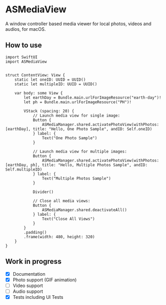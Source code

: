# ASMediaView

A window controller based media viewer for local photos, videos and audios, for macOS.


## How to use
```
import SwiftUI
import ASMediaView


struct ContentView: View {
    static let oneID: UUID = UUID()
    static let multipleID: UUID = UUID()

    var body: some View {
        let earthDay = Bundle.main.urlForImageResource("earth-day")!
        let ph = Bundle.main.urlForImageResource("PH")!

        VStack (spacing: 20) {
            // Launch media view for single image:
            Button {
                ASMediaManager.shared.activatePhotoView(withPhotos: [earthDay], title: "Hello, One Photo Sample", andID: Self.oneID)
            } label: {
                Text("One Photo Sample")
            }
            
            // Launch media view for multiple images:
            Button {
                ASMediaManager.shared.activatePhotoView(withPhotos: [earthDay, ph], title: "Hello, Multiple Photos Sample", andID: Self.multipleID)
            } label: {
                Text("Multiple Photos Sample")
            }
            
            Divider()
            
            // Close all media views:
            Button {
                ASMediaManager.shared.deactivateAll()
            } label: {
                Text("Close All Views")
            }
        }
        .padding()
        .frame(width: 480, height: 320)
    }
}
```


## Work in progress
- [x] Documentation
- [x] Photo support (GIF animation)
- [ ] Video support
- [ ] Audio support
- [x] Tests including UI Tests
